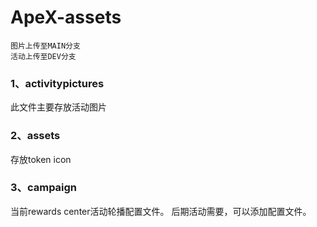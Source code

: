# ApeX-assets

```
图片上传至MAIN分支
活动上传至DEV分支
```


### 1、activitypictures
此文件主要存放活动图片
### 2、assets
存放token icon
### 3、campaign
当前rewards center活动轮播配置文件。
后期活动需要，可以添加配置文件。
